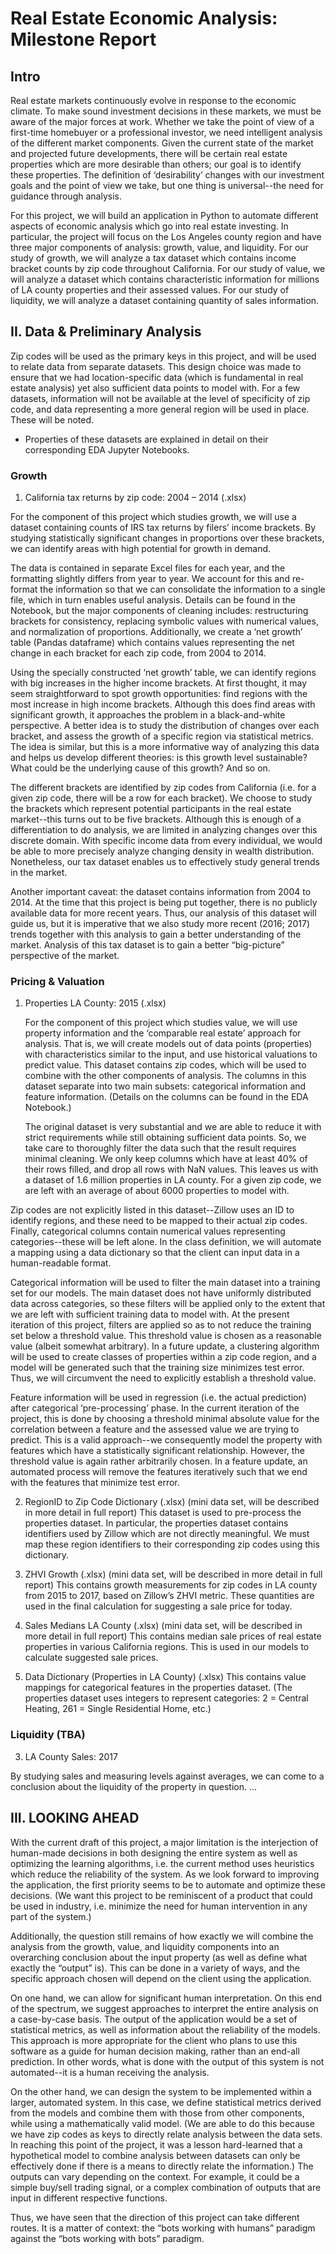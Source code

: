# Real Estate Economic Analysis: Milestone Report

## Intro 

Real estate markets continuously evolve in response to the economic climate. To make sound investment decisions in these markets, we must be aware of the major forces at work. Whether we take the point of view of a first-time homebuyer or a professional investor, we need intelligent analysis of the different market components. Given the current state of the market and projected future developments, there will be certain real estate properties which are more desirable than others; our goal is to identify these properties. The definition of ‘desirability’ changes with our investment goals and the point of view we take, but one thing is universal--the need for guidance through analysis. 

For this project, we will build an application in Python to automate different aspects of economic analysis which go into real estate investing. In particular, the project will focus on the Los Angeles county region and have three major components of analysis: growth, value, and liquidity. For our study of growth, we will analyze a tax dataset which contains income bracket counts by zip code throughout California. For our study of value, we will analyze a dataset which contains characteristic information for millions of LA county properties and their assessed values. For our study of liquidity, we will analyze a dataset containing quantity of sales information.  

## II. 	Data & Preliminary Analysis

Zip codes will be used as the primary keys in this project, and will be used to relate data from separate datasets. This design choice was made to ensure that we had location-specific data (which is fundamental in real estate analysis) yet also sufficient data points to model with. For a few datasets, information will not be available at the level of specificity of zip code, and data representing a more general region will be used in place. These will be noted.

* Properties of these datasets are explained in detail on their corresponding EDA Jupyter Notebooks.

### Growth 
1. California tax returns by zip code: 2004 – 2014 (.xlsx)

For the component of this project which studies growth, we will use a dataset containing counts of IRS tax returns by filers’ income brackets. By studying statistically significant changes in proportions over these brackets, we can identify areas with high potential for growth in demand. 

The data is contained in separate Excel files for each year, and the formatting slightly differs from year to year. We account for this and re-format the information so that we can consolidate the information to a single file, which in turn enables useful analysis. Details can be found in the Notebook, but the major components of cleaning includes: restructuring brackets for consistency, replacing symbolic values with numerical values, and normalization of proportions. Additionally, we create a ‘net growth’ table (Pandas dataframe) which contains values representing the net change in each bracket for each zip code, from 2004 to 2014. 

Using the specially constructed ‘net growth’ table, we can identify regions with big increases in the higher income brackets. At first thought, it may seem straightforward to spot growth opportunities: find regions with the most increase in high income brackets. Although this does find areas with significant growth, it approaches the problem in a black-and-white perspective. A better idea is to study the distribution of changes over each bracket, and assess the growth of a specific region via statistical metrics. The idea is similar, but this is a more informative way of analyzing this data and helps us develop different theories: is this growth level sustainable? What could be the underlying cause of this growth? And so on. 

The different brackets are identified by zip codes from California (i.e. for a given zip code, there will be a row for each bracket). We choose to study the brackets which represent potential participants in the real estate market--this turns out to be five brackets. Although this is enough of a differentiation to do analysis, we are limited in analyzing changes over this discrete domain. With specific income data from every individual, we would be able to more precisely analyze changing density in wealth distribution. Nonetheless, our tax dataset enables us to effectively study general trends in the market.

Another important caveat: the dataset contains information from 2004 to 2014. At the time that this project is being put together, there is no publicly available data for more recent years. Thus, our analysis of this dataset will guide us, but it is imperative that we also study more recent (2016; 2017) trends together with this analysis to gain a better understanding of the market. Analysis of this tax dataset is to gain a better “big-picture” perspective of the market. 

### Pricing & Valuation
1. Properties LA County: 2015 (.xlsx)

	For the component of this project which studies value, we will use property information and the ‘comparable real estate’ approach for analysis. That is, we will create models out of data points (properties) with characteristics similar to the input, and use historical valuations to predict value. This dataset contains zip codes, which will be used to combine with the other components of analysis. The columns in this dataset separate into two main subsets: categorical information and feature information. (Details on the columns can be found in the EDA Notebook.)
	
	The original dataset is very substantial and we are able to reduce it with strict requirements while still obtaining sufficient data points. So, we take care to thoroughly filter the data such that the result requires minimal cleaning. We only keep columns which have at least 40% of their rows filled, and drop all rows with NaN values. This leaves us with a dataset of 1.6 million properties in LA county. For a given zip code, we are left with an average of about 6000 properties to model with.

Zip codes are not explicitly listed in this dataset--Zillow uses an ID to identify regions, and these need to be mapped to their actual zip codes. Finally, categorical columns contain numerical values representing categories--these will be left alone. In the class definition, we will automate a mapping using a data dictionary so that the client can input data in a human-readable format.

Categorical information will be used to filter the main dataset into a training set for our models. The main dataset does not have uniformly distributed data across categories, so these filters will be applied only to the extent that we are left with sufficient training data to model with. At the present iteration of this project, filters are applied so as to not reduce the training set below a threshold value. This threshold value is chosen as a reasonable value (albeit somewhat arbitrary). In a future update, a clustering algorithm will be used to create classes of properties within a zip code region, and a model will be generated such that the training size minimizes test error. Thus, we will circumvent the need to explicitly establish a threshold value. 

Feature information will be used in regression (i.e. the actual prediction) after categorical ‘pre-processing’ phase. In the current iteration of the project, this is done by choosing a threshold minimal absolute value for the correlation between a feature and the assessed value we are trying to predict. This is a valid approach--we consequently model the property with features which have a statistically significant relationship. However, the threshold value is again rather arbitrarily chosen. In a feature update, an automated process will remove the features iteratively such that we end with the features that minimize test error. 

2. RegionID to Zip Code Dictionary (.xlsx) (mini data set, will be described in more detail in full report)
This dataset is used to pre-process the properties dataset. In particular, the properties dataset contains identifiers used by Zillow which are not directly meaningful. We must map these region identifiers to their corresponding zip codes using this dictionary. 

3. ZHVI Growth (.xlsx) (mini data set, will be described in more detail in full report)
This contains growth measurements for zip codes in LA county from 2015 to 2017, based on Zillow’s ZHVI metric. These quantities are used in the final calculation for suggesting a sale price for today.

4. Sales Medians LA County (.xlsx) (mini data set, will be described in more detail in full report)
This contains median sale prices of real estate properties in various California regions. This is used in our models to calculate suggested sale prices.

5. Data Dictionary (Properties in LA County) (.xlsx)
This contains value mappings for categorical features in the properties dataset. (The properties dataset uses integers to represent categories: 2 = Central Heating, 261 = Single Residential Home, etc.)

### Liquidity (TBA)
3. LA County Sales: 2017

By studying sales and measuring levels against averages, we can come to a conclusion about the liquidity of the property in question. ...



## III. 	LOOKING AHEAD

With the current draft of this project, a major limitation is the interjection of human-made decisions in both designing the entire system as well as optimizing the learning algorithms, i.e. the current method uses heuristics which reduce the reliability of the system. As we look forward to improving the application, the first priority seems to be to automate and optimize these decisions. (We want this project to be reminiscent of a product that could be used in industry, i.e. minimize the need for human intervention in any part of the system.)

Additionally, the question still remains of how exactly we will combine the analysis from the growth, value, and liquidity components into an overarching conclusion about the input property (as well as define what exactly the “output” is). This can be done in a variety of ways, and the specific approach  chosen will depend on the client using the application.

On one hand, we can allow for significant human interpretation. On this end of the spectrum, we suggest approaches to interpret the entire analysis on a case-by-case basis. The output of the application would be a set of statistical metrics, as well as information about the reliability of the models. This approach is more appropriate for the client who plans to use this software as a guide for human decision making, rather than an end-all prediction. In other words, what is done with the output of this system is not automated--it is a human receiving the analysis. 

On the other hand, we can design the system to be implemented within a larger, automated system. In this case, we define statistical metrics derived from the models and combine them with those from other components, while using a mathematically valid model. (We are able to do this because we have zip codes as keys to directly relate analysis between the data sets. In reaching this point of the project, it was a lesson hard-learned that a hypothetical model to combine analysis between datasets can only be effectively done if there is a means to directly relate the information.) The outputs can vary depending on the context. For example, it could be a simple buy/sell trading signal, or a complex combination of outputs that are input in different respective functions.

Thus, we have seen that the direction of this project can take different routes. It is a matter of context: the “bots working with humans” paradigm against the “bots working with bots” paradigm.
